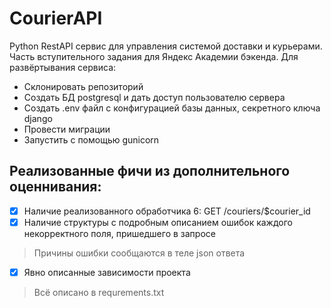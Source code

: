 # CourierAPI
Python RestAPI сервис для управления системой доставки и курьерами. Часть вступительного задания для Яндекс Академии бэкенда.
Для развёртывания сервиса:
- Склонировать репозиторий
- Создать БД postgresql и дать доступ пользователю сервера
- Создать .env файл с конфигурацией базы данных, секретного ключа django
- Провести миграции
- Запустить с помощью gunicorn
## Реализованные фичи из дополнительного оценнивания:

  - [X] Наличие реализованного обработчика  6: GET /couriers/$courier_id 
  - [X] Наличие структуры с подробным описанием ошибок каждого некорректного поля, пришедшего в запросе
  > Причины ошибки сообщаются в теле json ответа
  - [X] Явно описанные зависимости проекта
  > Всё описано в requrements.txt
